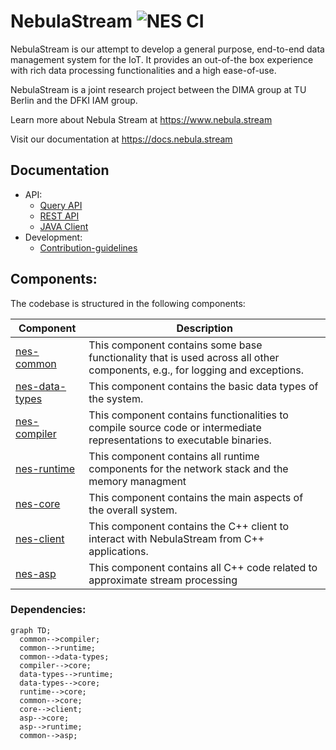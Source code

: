 # NebulaStream ![NES CI](https://github.com/nebulastream/nebulastream/workflows/NES%20CI/badge.svg)

NebulaStream is our attempt to develop a general purpose, end-to-end data management system for the IoT.
It provides an out-of-the box experience with rich data processing functionalities and a high ease-of-use.

NebulaStream is a joint research project between the DIMA group at TU Berlin and the DFKI IAM group.

Learn more about Nebula Stream at https://www.nebula.stream

Visit our documentation at https://docs.nebula.stream

## Documentation
- API:
    - [Query API](https://docs.nebula.stream/docs/query-api/generalconcept/) 
    - [REST API](https://docs.nebula.stream/docs/clients/rest-api/)     
    - [JAVA Client](https://docs.nebula.stream/docs/clients/java-client/)
- Development:
    - [Contribution-guidelines](https://docs.nebula.stream/docs/dev/contribution-guidelines/)
  
## Components:

The codebase is structured in the following components:

| Component                        | Description                                                                                                                 |
|----------------------------------|-----------------------------------------------------------------------------------------------------------------------------|
| [nes-common](nes-common)         | This component contains some base functionality that is used across all other components, e.g., for logging and exceptions. |
| [nes-data-types](nes-data-types) | This component contains the basic data types of the system.                                                                 |
| [nes-compiler](nes-compiler)     | This component contains functionalities to compile source code or intermediate representations to executable binaries.      |
| [nes-runtime](nes-runtime)       | This component contains all runtime components for the network stack and the memory managment                               |
| [nes-core](nes-core)             | This component contains the main aspects of the overall system.                                                             |
| [nes-client](nes-client)         | This component contains the C++ client to interact with NebulaStream from C++ applications.                                 |
| [nes-asp](nes-asp)               | This component contains all C++ code related to approximate stream processing                                               |


### Dependencies:

```mermaid
graph TD;
  common-->compiler;
  common-->runtime;
  common-->data-types;
  compiler-->core;
  data-types-->runtime;
  data-types-->core;
  runtime-->core;
  common-->core;
  core-->client;
  asp-->core;
  asp-->runtime;
  common-->asp;
```